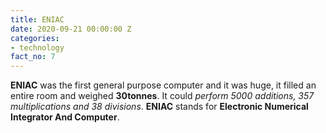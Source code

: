 ```yaml
---
title: ENIAC
date: 2020-09-21 00:00:00 Z
categories:
- technology
fact_no: 7
---
```


**ENIAC** was the first general purpose computer and it was huge, it filled an entire room and weighed **30tonnes**. It could *perform 5000 additions, 357 multiplications and 38 divisions*. **ENIAC** stands for **Electronic Numerical Integrator And Computer**.